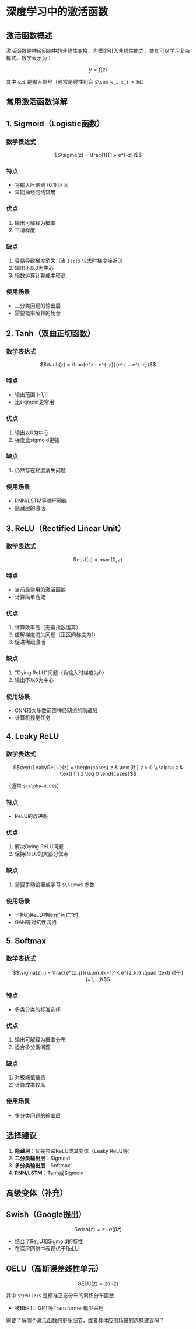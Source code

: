 # 深度学习中的激活函数

## 激活函数概述

激活函数是神经网络中的非线性变换，为模型引入非线性能力，使其可以学习复杂模式。数学表示为：

```math
y = f(z)
```

其中 `$z$` 是输入信号（通常是线性组合 `$\sum w_i x_i + b$`）

## 常用激活函数详解

## 1. Sigmoid（Logistic函数）

### 数学表达式

```math
\sigma(z) = \frac{1}{1 + e^{-z}}
```

### 特点

*   将输入压缩到 (0,1) 区间
*   早期神经网络常用

### 优点

1.  输出可解释为概率
2.  平滑梯度

### 缺点

1.  容易导致梯度消失（当 `$|z|$` 较大时梯度接近0）
2.  输出不以0为中心
3.  指数运算计算成本较高

### 使用场景

*   二分类问题的输出层
*   需要概率解释的场合

## 2. Tanh（双曲正切函数）

### 数学表达式

```math
\tanh(z) = \frac{e^z - e^{-z}}{e^z + e^{-z}}
```

### 特点

*   输出范围 (-1,1)
*   比sigmoid更常用

### 优点

1.  输出以0为中心
2.  梯度比sigmoid更强

### 缺点

1.  仍然存在梯度消失问题

### 使用场景

*   RNN/LSTM等循环网络
*   隐藏层的激活

## 3. ReLU（Rectified Linear Unit）

### 数学表达式

```math
\text{ReLU}(z) = \max(0, z)
```

### 特点

*   当前最常用的激活函数
*   计算简单高效

### 优点

1.  计算效率高（无需指数运算）
2.  缓解梯度消失问题（正区间梯度为1）
3.  促进稀疏激活

### 缺点

1.  "Dying ReLU"问题（负输入时梯度为0）
2.  输出不以0为中心

### 使用场景

*   CNN和大多数前馈神经网络的隐藏层
*   计算机视觉任务

## 4. Leaky ReLU

### 数学表达式

```math
\text{LeakyReLU}(z) = \begin{cases} 
z & \text{if } z > 0 \\
\alpha z & \text{if } z \leq 0 
\end{cases}
```

（通常 `$\alpha=0.01$`）

### 特点

*   ReLU的改进版

### 优点

1.  解决Dying ReLU问题
2.  保持ReLU的大部分优点

### 缺点

1.  需要手动设置或学习 `$\alpha$` 参数

### 使用场景

*   当担心ReLU神经元"死亡"时
*   GAN等对抗性网络

## 5. Softmax

### 数学表达式

```math
\sigma(z)_j = \frac{e^{z_j}}{\sum_{k=1}^K e^{z_k}} \quad \text{对于} j=1,...,K
```

### 特点

*   多类分类的标准选择

### 优点

1.  输出可解释为概率分布
2.  适合多分类问题

### 缺点

1.  对极端值敏感
2.  计算成本较高

### 使用场景

*   多分类问题的输出层

## 选择建议

1.  **隐藏层**：优先尝试ReLU或其变体（Leaky ReLU等）
2.  **二分类输出层**：Sigmoid
3.  **多分类输出层**：Softmax
4.  **RNN/LSTM**：Tanh或Sigmoid

## 高级变体（补充）

## Swish（Google提出）

```math
\text{Swish}(z) = z \cdot \sigma(\beta z)
```

*   结合了ReLU和Sigmoid的特性
*   在深层网络中表现优于ReLU

## GELU（高斯误差线性单元）

```math
\text{GELU}(z) = z \Phi(z)
```

其中 `$\Phi(z)$` 是标准正态分布的累积分布函数

*   被BERT、GPT等Transformer模型采用

需要了解哪个激活函数的更多细节，或者具体应用场景的选择建议吗？
